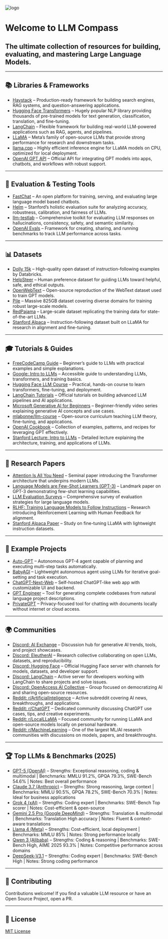 
![logo](https://github.com/user-attachments/assets/71c84b05-1876-4c5b-8e66-f8c59915ada4)


# Welcome to LLM Compass

## The ultimate collection of resources for building, evaluating, and mastering Large Language Models.
---

## 📚 Libraries & Frameworks
- [Haystack](https://github.com/deepset-ai/haystack) – Production-ready framework for building search engines, RAG systems, and question-answering applications.
- [Hugging Face Transformers](https://github.com/huggingface/transformers) – Hugely popular NLP library providing thousands of pre-trained models for text generation, classification, translation, and fine-tuning.
- [LangChain](https://github.com/langchain-ai/langchain) – Flexible framework for building real-world LLM-powered applications such as RAG, agents, and pipelines.
- [LLaMA](https://github.com/facebookresearch/llama) – Meta’s family of open-source LLMs that provide strong performance for research and downstream tasks.
- [llama.cpp](https://github.com/ggerganov/llama.cpp) – Highly efficient inference engine for LLaMA models on CPU, optimized for local deployment.
- [OpenAI GPT API](https://platform.openai.com/docs/api-reference) – Official API for integrating GPT models into apps, chatbots, and workflows with robust support.

---

## 🧪 Evaluation & Testing Tools
- [FastChat](https://github.com/lm-sys/FastChat/tree/main) – An open platform for training, serving, and evaluating large language model based chatbots.
- [Helm](https://crfm.stanford.edu/helm/latest/) – Stanford’s holistic evaluation suite for analyzing accuracy, robustness, calibration, and fairness of LLMs.
- [llm-testlab](https://github.com/Saivineeth147/llm-testlab) – Comprehensive toolkit for evaluating LLM responses on hallucinations, consistency, safety, and semantic similarity.
- [OpenAI Evals](https://github.com/openai/evals) – Framework for creating, sharing, and running benchmarks to track LLM performance across tasks.

---

## 📊 Datasets
- [Dolly 15k](https://huggingface.co/datasets/databricks/databricks-dolly-15k) – High-quality open dataset of instruction-following examples by Databricks.
- [HelpSteer](https://huggingface.co/datasets/nvidia/HelpSteer) – Human preference dataset for guiding LLMs toward helpful, safe, and ethical outputs.
- [OpenWebText](https://skylion007.github.io/OpenWebTextCorpus/) – Open-source reproduction of the WebText dataset used to train GPT models.
- [Pile](https://pile.eleuther.ai/) – Massive 825GB dataset covering diverse domains for training robust large-scale models.
- [RedPajama](https://github.com/togethercomputer/RedPajama-Data) – Large-scale dataset replicating the training data for state-of-the-art LLMs.
- [Stanford Alpaca](https://github.com/tatsu-lab/stanford_alpaca) – Instruction-following dataset built on LLaMA for research in alignment and fine-tuning.

---

## 🎓 Tutorials & Guides
- [FreeCodeCamp Guide](https://www.freecodecamp.org/news/a-beginners-guide-to-large-language-models/) – Beginner’s guide to LLMs with practical examples and simple explanations.
- [Google: Intro to LLMs](https://developers.google.com/machine-learning/resources/intro-llms) – Accessible guide to understanding LLMs, transformers, and training basics.
- [Hugging Face LLM Course](https://huggingface.co/learn/llm-course/chapter1/1) – Practical, hands-on course to learn transformers, fine-tuning, and deployment.
- [LangChain Tutorials](https://python.langchain.com/docs/tutorials/) – Official tutorials on building advanced LLM pipelines and AI applications.
- [Microsoft Generative AI for Beginners](https://learn.microsoft.com/en-us/shows/generative-ai-for-beginners/) – Beginner-friendly video series explaining generative AI concepts and use cases.
- [mlabonne/llm-course](https://github.com/mlabonne/llm-course) – Open-source curriculum teaching LLM theory, fine-tuning, and applications.
- [OpenAI Cookbook](https://github.com/openai/openai-cookbook) – Collection of examples, patterns, and recipes for leveraging GPT effectively.
- [Stanford Lecture: Intro to LLMs](https://www.youtube.com/watch?v=zjkBMFhNj_g) – Detailed lecture explaining the architecture, training, and applications of LLMs.

---

## 📄 Research Papers
- [Attention Is All You Need](https://arxiv.org/abs/1706.03762) – Seminal paper introducing the Transformer architecture that underpins modern LLMs.
- [Language Models are Few-Shot Learners (GPT-3)](https://arxiv.org/abs/2005.14165) – Landmark paper on GPT-3 demonstrating few-shot learning capabilities.
- [LLM Evaluation Surveys](https://arxiv.org/abs/2307.03109) – Comprehensive survey of evaluation strategies for large language models.
- [RLHF: Training Language Models to Follow Instructions](https://arxiv.org/abs/2203.02155) – Research introducing Reinforcement Learning with Human Feedback for alignment.
- [Stanford Alpaca Paper](https://arxiv.org/abs/2303.16199) – Study on fine-tuning LLaMA with lightweight instruction datasets.

---

## 🚀 Example Projects
- [Auto-GPT](https://github.com/Torantulino/Auto-GPT) – Autonomous GPT-4 agent capable of planning and executing multi-step tasks automatically.
- [BabyAGI](https://github.com/yoheinakajima/babyagi) – Lightweight autonomous agent using LLMs for iterative goal-setting and task execution.
- [ChatGPT-Next-Web](https://github.com/Yidadaa/ChatGPT-Next-Web) – Self-hosted ChatGPT-like web app with customizable UI and backend.
- [GPT Engineer](https://github.com/AntonOsika/gpt-engineer) – Tool for generating complete codebases from natural language project descriptions.
- [PrivateGPT](https://github.com/imartinez/privateGPT) – Privacy-focused tool for chatting with documents locally without internet or cloud access.

---

## 🌍 Communities
- [Discord: AI Exchange](https://discord.gg/aiexchange) – Discussion hub for generative AI trends, tools, and project showcases.
- [Discord: EleutherAI](https://discord.gg/eleutherai) – Research collective collaborating on open LLMs, datasets, and reproducibility.
- [Discord: Hugging Face](https://huggingface.co/join/discord) – Official Hugging Face server with channels for models, datasets, and developer support.
- [Discord: LangChain](https://discord.gg/langchain) – Active server for developers working with LangChain to share projects and solve issues.
- [Discord: OpenAccess AI Collective](https://discord.gg/openaccess-ai) – Group focused on democratizing AI and sharing open-source resources.
- [Reddit: r/ArtificialInteligence](https://www.reddit.com/r/ArtificialInteligence/) – Active subreddit covering AI news, breakthroughs, and applications.
- [Reddit: r/ChatGPT](https://www.reddit.com/r/ChatGPT/) – Dedicated community discussing ChatGPT use cases, tips, and creative experiments.
- [Reddit: r/LocalLLaMA](https://www.reddit.com/r/LocalLLaMA/) – Focused community for running LLaMA and open-source models locally on personal hardware.
- [Reddit: r/MachineLearning](https://www.reddit.com/r/MachineLearning/) – One of the largest ML/AI research communities with discussions on models, papers, and breakthroughs.

---

## 🏆 Top LLMs & Benchmarks (2025)

- [GPT-5 (OpenAI)](https://www.whistlerbillboards.com/friday-feature/ranking-the-top-7-llms-in-2025/?utm_source=chatgpt.com) – Strengths: Exceptional reasoning, coding & multimodal | Benchmarks: MMLU 91.2%, GPQA 79.3%, SWE-Bench 54.6% | Notes: Best overall performance
- [Claude 3.7 (Anthropic)](https://www.helicone.ai/blog/the-complete-llm-model-comparison-guide?utm_source=chatgpt.com) – Strengths: Strong reasoning, large context | Benchmarks: MMLU 90.5%, GPQA 78.2%, SWE-Bench 70.3% | Notes: Ideal for business applications
- [Grok 4 (xAI)](https://bertomill.medium.com/llm-benchmarks-update-june-2025-7313dbe046a4?utm_source=chatgpt.com) – Strengths: Coding expert | Benchmarks: SWE-Bench Top scorer | Notes: Cost-efficient & open-source
- [Gemini 2.5 Pro (Google DeepMind)](https://www.whistlerbillboards.com/friday-feature/ranking-the-top-7-llms-in-2025/?utm_source=chatgpt.com) – Strengths: Translation & multimodal | Benchmarks: Translation High accuracy | Notes: Fluent & context-aware translations
- [Llama 4 (Meta)](https://en.wikipedia.org/wiki/Llama_%28language_model%29?utm_source=chatgpt.com) – Strengths: Cost-efficient, local deployment | Benchmarks: MMLU 85% | Notes: Strong performance locally
- [Qwen 3 (Alibaba)](https://bertomill.medium.com/llm-benchmarks-update-june-2025-7313dbe046a4?utm_source=chatgpt.com) – Strengths: Coding & reasoning | Benchmarks: SWE-Bench High, AIME 2025 93.3% | Notes: Competitive performance across domains
- [DeepSeek-V3.1](https://bertomill.medium.com/llm-benchmarks-update-june-2025-7313dbe046a4?utm_source=chatgpt.com) – Strengths: Coding expert | Benchmarks: SWE-Bench High | Notes: Strong coding performance

---

## 🤝 Contributing
Contributions welcome! If you find a valuable LLM resource or have an Open Source Project, open a PR.

---

## 📜 License
[MIT License](./LICENSE)

